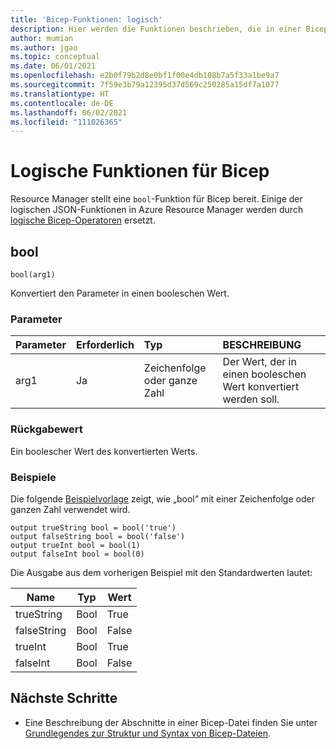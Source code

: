 ```yaml
---
title: 'Bicep-Funktionen: logisch'
description: Hier werden die Funktionen beschrieben, die in einer Bicep-Datei zum Bestimmen von logischen Werten verwendet werden können.
author: mumian
ms.author: jgao
ms.topic: conceptual
ms.date: 06/01/2021
ms.openlocfilehash: e2b0f79b2d8e0bf1f00e4db108b7a5f33a1be9a7
ms.sourcegitcommit: 7f59e3b79a12395d37d569c250285a15df7a1077
ms.translationtype: HT
ms.contentlocale: de-DE
ms.lasthandoff: 06/02/2021
ms.locfileid: "111026365"
---
```

# <a name="logical-functions-for-bicep"></a>Logische Funktionen für Bicep

Resource Manager stellt eine `bool`-Funktion für Bicep bereit. Einige der logischen JSON-Funktionen in Azure Resource Manager werden durch [logische Bicep-Operatoren](./operators-logical.md) ersetzt.

## <a name="bool"></a>bool

`bool(arg1)`

Konvertiert den Parameter in einen booleschen Wert.

### <a name="parameters"></a>Parameter

| Parameter | Erforderlich | Typ | BESCHREIBUNG |
|:--- |:--- |:--- |:--- |
| arg1 |Ja |Zeichenfolge oder ganze Zahl |Der Wert, der in einen booleschen Wert konvertiert werden soll. |

### <a name="return-value"></a>Rückgabewert

Ein boolescher Wert des konvertierten Werts.

### <a name="examples"></a>Beispiele

Die folgende [Beispielvorlage](https://github.com/Azure/azure-docs-json-samples/blob/master/azure-resource-manager/functions/bool.json) zeigt, wie „bool“ mit einer Zeichenfolge oder ganzen Zahl verwendet wird.

```bicep
output trueString bool = bool('true')
output falseString bool = bool('false')
output trueInt bool = bool(1)
output falseInt bool = bool(0)
```

Die Ausgabe aus dem vorherigen Beispiel mit den Standardwerten lautet:

| Name | Typ | Wert |
| ---- | ---- | ----- |
| trueString | Bool | True |
| falseString | Bool | False |
| trueInt | Bool | True |
| falseInt | Bool | False |

## <a name="next-steps"></a>Nächste Schritte

* Eine Beschreibung der Abschnitte in einer Bicep-Datei finden Sie unter [Grundlegendes zur Struktur und Syntax von Bicep-Dateien](./file.md).
